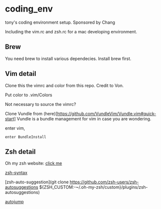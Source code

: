 # coding_env
 tony's coding environment setup. Sponsored by Chang

Including the vim.rc and zsh.rc for a mac developing environment.

## Brew
You need brew to install various dependecies. Install brew first.

## Vim detail
Clone this the vimrc and color from this repo. Credit to Von.

Put color to .vim/Colors

Not necessary to source the vimrc?

Clone Vundle from (here)[https://github.com/VundleVim/Vundle.vim#quick-start]
Vundle is a bundle management for vim in case you are wondering.

enter vim,

```
enter BundleInstall
```

## Zsh detail
Oh my zsh website: [click me](https://ohmyz.sh/)

[zsh-syntax](https://github.com/zsh-users/zsh-syntax-highlighting/blob/master/INSTALL.md)

[zsh-auto-suggestion](git clone https://github.com/zsh-users/zsh-autosuggestions ${ZSH_CUSTOM:-~/.oh-my-zsh/custom}/plugins/zsh-autosuggestions)

[autojump](https://github.com/wting/autojump)
